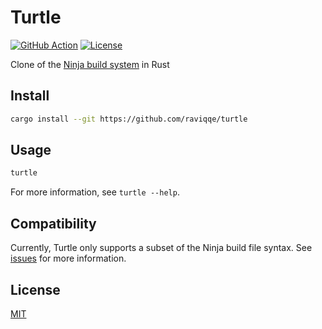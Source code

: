 # Turtle

[![GitHub Action](https://img.shields.io/github/workflow/status/raviqqe/turtle/test?style=flat-square)](https://github.com/raviqqe/turtle/actions)
[![License](https://img.shields.io/github/license/raviqqe/turtle.svg?style=flat-square)](LICENSE)

Clone of the [Ninja build system](https://github.com/ninja-build/ninja) in Rust

## Install

```sh
cargo install --git https://github.com/raviqqe/turtle
```

## Usage

```sh
turtle
```

For more information, see `turtle --help`.

## Compatibility

Currently, Turtle only supports a subset of the Ninja build file syntax. See [issues](https://github.com/raviqqe/turtle/issues) for more information.

## License

[MIT](LICENSE)
